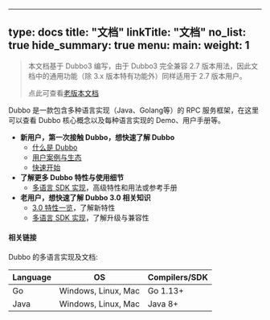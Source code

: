 
---
type: docs
title: "文档"
linkTitle: "文档"
no_list: true
hide_summary: true
menu:
  main:
    weight: 1
---
> 本文档基于 Dubbo3 编写，由于 Dubbo3 完全兼容 2.7 版本用法，因此文档中的通用功能（除 3.x 版本特有功能外）同样适用于 2.7 版本用户。
>
> 点此可查看[老版本文档](../docsv2.7)
> 


Dubbo 是一款包含多种语言实现（Java、Golang等）的 RPC 服务框架，在这里可以查看 Dubbo 核心概念以及每种语言实现的 Demo、用户手册等。

* **新用户，第一次接触 Dubbo，想快速了解 Dubbo**
  * [什么是 Dubbo](what/overview)
  * [用户案例与生态](/zh/users/)
  * [快速开始](quickstart/)
* **了解更多 Dubbo 特性与使用细节**
  * [多语言 SDK 实现](mannual/)，高级特性和用法或参考手册
* **老用户，想快速了解 Dubbo 3.0 相关知识**
  * [3.0 特性一览](what/dubbo3/)，了解新特性
  * [多语言 SDK 实现](mannual/)，了解升级与兼容性

#### 相关链接
Dubbo 的多语言实现及文档:

Language | OS | Compilers/SDK  
-- | -- | -- 
Go|Windows, Linux, Mac|Go 1.13+  
Java|Windows, Linux, Mac|Java 8+
